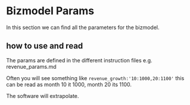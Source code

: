 # Bizmodel Params

In this section we can find all the parameters for the bizmodel.

## how to use and read

The params are defined in the different instruction files e.g. revenue_params.md

Often you will see something like  `revenue_growth:'10:1000,20:1100'` this can be read as month 10 it 1000, month 20 its 1100.

The software will extrapolate.




